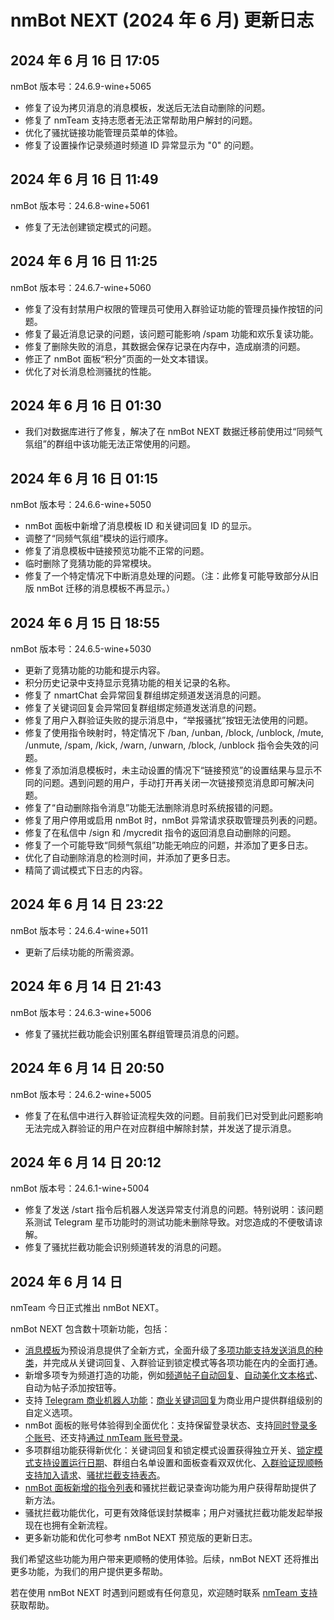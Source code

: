 # nmBot NEXT (2024 年 6 月) 更新日志

## 2024 年 6 月 16 日 17:05
nmBot 版本号：24.6.9-wine+5065

- 修复了设为拷贝消息的消息模板，发送后无法自动删除的问题。
- 修复了 nmTeam 支持志愿者无法正常帮助用户解封的问题。
- 优化了骚扰链接功能管理员菜单的体验。
- 修复了设置操作记录频道时频道 ID 异常显示为 "0" 的问题。

## 2024 年 6 月 16 日 11:49
nmBot 版本号：24.6.8-wine+5061

- 修复了无法创建锁定模式的问题。

## 2024 年 6 月 16 日 11:25
nmBot 版本号：24.6.7-wine+5060

- 修复了没有封禁用户权限的管理员可使用入群验证功能的管理员操作按钮的问题。
- 修复了最近消息记录的问题，该问题可能影响 /spam 功能和欢乐复读功能。
- 修复了删除失败的消息，其数据会保存记录在内存中，造成崩溃的问题。
- 修正了 nmBot 面板“积分”页面的一处文本错误。
- 优化了对长消息检测骚扰的性能。

## 2024 年 6 月 16 日 01:30
- 我们对数据库进行了修复，解决了在 nmBot NEXT 数据迁移前使用过“同频气氛组”的群组中该功能无法正常使用的问题。

## 2024 年 6 月 16 日 01:15
nmBot 版本号：24.6.6-wine+5050

- nmBot 面板中新增了消息模板 ID 和关键词回复 ID 的显示。
- 调整了“同频气氛组”模块的运行顺序。
- 修复了消息模板中链接预览功能不正常的问题。
- 临时删除了竞猜功能的异常模块。
- 修复了一个特定情况下中断消息处理的问题。（注：此修复可能导致部分从旧版 nmBot 迁移的消息模板不再显示。）

## 2024 年 6 月 15 日 18:55
nmBot 版本号：24.6.5-wine+5030

- 更新了竞猜功能的功能和提示内容。
- 积分历史记录中支持显示竞猜功能的相关记录的名称。
- 修复了 nmartChat 会异常回复群组绑定频道发送消息的问题。
- 修复了关键词回复会异常回复群组绑定频道发送消息的问题。
- 修复了用户入群验证失败的提示消息中，“举报骚扰”按钮无法使用的问题。
- 修复了使用指令映射时，特定情况下 /ban, /unban, /block, /unblock, /mute, /unmute, /spam, /kick, /warn, /unwarn, /block, /unblock 指令会失效的问题。
- 修复了添加消息模板时，未主动设置的情况下“链接预览”的设置结果与显示不同的问题。遇到问题的用户，手动打开再关闭一次链接预览消息即可解决问题。
- 修复了“自动删除指令消息”功能无法删除消息时系统报错的问题。
- 修复了用户停用或启用 nmBot 时，nmBot 异常请求获取管理员列表的问题。
- 修复了在私信中 /sign 和 /mycredit 指令的返回消息自动删除的问题。
- 修复了一个可能导致“同频气氛组”功能无响应的问题，并添加了更多日志。
- 优化了自动删除消息的检测时间，并添加了更多日志。
- 精简了调试模式下日志的内容。

## 2024 年 6 月 14 日 23:22
nmBot 版本号：24.6.4-wine+5011

- 更新了后续功能的所需资源。

## 2024 年 6 月 14 日 21:43
nmBot 版本号：24.6.3-wine+5006

- 修复了骚扰拦截功能会识别匿名群组管理员消息的问题。

## 2024 年 6 月 14 日 20:50
nmBot 版本号：24.6.2-wine+5005

- 修复了在私信中进行入群验证流程失效的问题。目前我们已对受到此问题影响无法完成入群验证的用户在对应群组中解除封禁，并发送了提示消息。

## 2024 年 6 月 14 日 20:12
nmBot 版本号：24.6.1-wine+5004

- 修复了发送 /start 指令后机器人发送异常支付消息的问题。特别说明：该问题系测试 Telegram 星币功能时的测试功能未删除导致。对您造成的不便敬请谅解。
- 修复了骚扰拦截功能会识别频道转发的消息的问题。

## 2024 年 6 月 14 日
nmTeam 今日正式推出 nmBot NEXT。

nmBot NEXT 包含数十项新功能，包括：
- [消息模板](https://t.me/nmbotchannel/321)为预设消息提供了全新方式，全面升级了[多项功能支持发送消息的种类](https://t.me/nmbotchannel/322)，并完成从关键词回复、入群验证到锁定模式等各项功能在内的全面打通。
- 新增多项专为频道打造的功能，例如[频道帖子自动回复](https://t.me/nmbotchannel/328)、[自动美化文本格式](https://t.me/nmbotchannel/332)、自动为帖子添加按钮等。
- 支持 [Telegram 商业机器人功能](https://t.me/nmbotchannel/330)：[商业关键词回复](https://t.me/nmbotchannel/330)为商业用户提供群组级别的自定义选项。
- nmBot 面板的账号体验得到全面优化：支持保留登录状态、支持[同时登录多个账号](https://t.me/nmbotchannel/355)、还支持[通过 nmTeam 账号登录](https://t.me/nmbotchannel/356)。
- 多项群组功能获得新优化：关键词回复和锁定模式设置获得独立开关、[锁定模式支持设置运行日期](https://t.me/nmbotchannel/326)、群组白名单设置和面板查看双双优化、[入群验证现顺畅支持加入请求](https://t.me/nmbotchannel/345)、[骚扰拦截支持表态](https://t.me/nmbotchannel/341)。
- [nmBot 面板新增的指令列表](https://t.me/nmbotchannel/324)和骚扰拦截记录查询功能为用户获得帮助提供了新方法。
- 骚扰拦截功能优化，可更有效降低误封禁概率；用户对骚扰拦截功能发起举报现在也拥有全新流程。
- 更多新功能和优化可参考 nmBot NEXT 预览版的更新日志。

我们希望这些功能为用户带来更顺畅的使用体验。后续，nmBot NEXT 还将推出更多功能，为我们的用户提供更多帮助。

若在使用 nmBot NEXT 时遇到问题或有任何意见，欢迎随时联系 [nmTeam 支持](https://nmteam.xyz/support)获取帮助。
